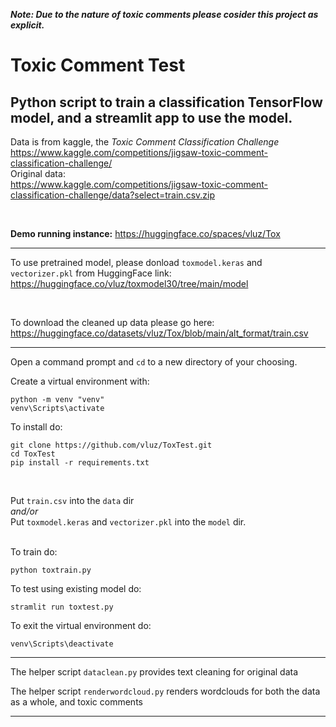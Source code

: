 ***Note: Due to the nature of toxic comments please cosider this project as explicit.***

# Toxic Comment Test
## Python script to train a classification TensorFlow model, and a streamlit app to use the model.

Data is from kaggle, the *Toxic Comment Classification Challenge*
<br>
https://www.kaggle.com/competitions/jigsaw-toxic-comment-classification-challenge/
<br>
Original data:
<br>
https://www.kaggle.com/competitions/jigsaw-toxic-comment-classification-challenge/data?select=train.csv.zip

<br>

**Demo running instance:** https://huggingface.co/spaces/vluz/Tox

<hr>

To use pretrained model, please donload `toxmodel.keras` and `vectorizer.pkl` from HuggingFace link:
<br>
https://huggingface.co/vluz/toxmodel30/tree/main/model     

<br>

To download the cleaned up data please go here:
<br>
https://huggingface.co/datasets/vluz/Tox/blob/main/alt_format/train.csv

<hr>

Open a command prompt and `cd` to a new directory of your choosing.

Create a virtual environment with:
```
python -m venv "venv"
venv\Scripts\activate
```

To install do:
```
git clone https://github.com/vluz/ToxTest.git
cd ToxTest
pip install -r requirements.txt
```
<br>

Put `train.csv` into the `data` dir      
*and/or*     
Put `toxmodel.keras` and `vectorizer.pkl` into the `model` dir.     
<br>

To train do:<br>
```
python toxtrain.py
``` 

To test using existing model do:
```
stramlit run toxtest.py
```

To exit the virtual environment do:
```
venv\Scripts\deactivate
```

<hr>

The helper script `dataclean.py` provides text cleaning for original data

The helper script `renderwordcloud.py` renders wordclouds for both the data as a whole, and toxic comments

<hr>
